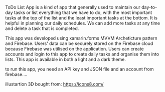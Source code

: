 

ToDo List App is a kind of app that generally used to maintain our day-to-day tasks or list everything that we have to do, with the most important tasks at the top of the list
and the least important tasks at the bottom. It is helpful in planning our daily schedules. We can add more tasks at any time and delete a task that is completed.


This app was developed using xamarin.forms MVVM Archeticture pattern and Firebase. Users' data can be securely stored on the Firebase cloud because Firebase was utilised on the application. Users can create accounts and login to this app to create daily tasks and organise them into lists. This app is available in both a light and a dark theme.


to run this app, you need an API key and JSON file and an account from firebase....


illustartion 3D bought from: https://icons8.com/
